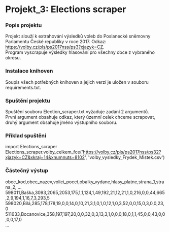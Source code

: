 # Projekt_3: Elections scraper

### Popis projektu
Projekt slouží k extrahování výsledků voleb do Poslanecké sněmovny Parlamentu České republiky v roce 2017.
Odkaz: https://volby.cz/pls/ps2017nss/ps3?xjazyk=CZ. <br>
Program vyscrapuje výsledky hlasování pro všechny obce z vybraného okresu.


### Instalace knihoven
Soupis všech potřebných knihoven a jejich verzí je uložen v souboru requirements.txt.

### Spuštění projektu
Spuštění souboru Election_scraper.txt vyžaduje zadání 2 argumentů. <br>
První argument obsahuje odkaz, který územní celek chceme scrapovat, druhý argument obsahuje jméno výstupního souboru.

### Příklad spuštění
import Elections_scraper <br>
Elections_scraper.volby_celkem_fce('https://volby.cz/pls/ps2017nss/ps32?xjazyk=CZ&xkraj=14&xnumnuts=8102', 'volby_vysledky_Frydek_Mistek.csv')

### Částečný výstup
obec_kod,obec_nazev,volici_pocet,obalky_vydane,hlasy_platne,strana_1,strana_2, ...
598011,Baška,3093,2065,2053,175,1,1,124,1,49,192,21,12,21,1,0,216,0,0,44,665,2,9,194,1,16,7,3,293,5
598020,Bílá,285,178,178,19,0,0,14,0,10,21,3,1,0,1,0,12,1,0,3,52,0,0,15,0,3,0,0,23,0
511633,Bocanovice,358,197,197,20,0,0,32,0,3,13,3,1,0,0,0,18,0,1,1,45,0,0,43,0,0,0,0,17,0 <br>
...
